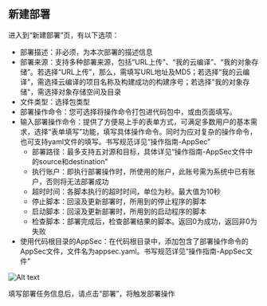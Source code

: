## 新建部署

进入到“新建部署”页，有以下选项：

- 部署描述：非必须，为本次部署的描述信息
- 部署来源：支持多种部署来源，包括“URL上传”、“我的云编译”、“我的对象存储”。若选择“URL上传”，那么，需填写URL地址及MD5；若选择“我的云编译”，需选择云编译的项目名称及构建成功的构建序号；若选择"我的对象存储"，需选择对象存储空间及目录
- 文件类型：选择包类型
- 部署操作命令：您可选择将操作命令打包进代码包中，或由页面填写。
 - 输入部署操作命令：提供了方便易上手的表单方式，可满足多数用户的基本需求，选择“表单填写”功能，填写具体操作命令。同时为应对复杂的操作命令，也可支持yaml文件的填写。书写规范详见“操作指南-AppSec”
     - 部署路径：最多支持五对源和目标，具体详见“操作指南-AppSec文件中的source和destination”
     - 执行账户：即执行部署操作时，所使用的账户，此账号需为系统中已有账户，否则将无法部署成功
     - 超时时间：各脚本执行的超时时间，单位为秒。最大值为10秒
     - 停止脚本：回滚及更新部署时，所用到的停止程序的脚本
     - 启动脚本：回滚及更新部署时，所用到的启动程序的脚本
     - 检查脚本：部署完成后，检查部署结果的脚本。返回0为成功，返回非0为失败
 - 使用代码根目录的AppSec：在代码根目录中，添加包含了部署操作命令的AppSec文件，文件名为appsec.yaml。书写规范详见“操作指南-AppSec文件”

![Alt text](https://github.com/jdcloudcom/cn/blob/codedeploy/image/CodeDeploy/operation15.png)


填写部署任务信息后，请点击“部署”，将触发部署操作
